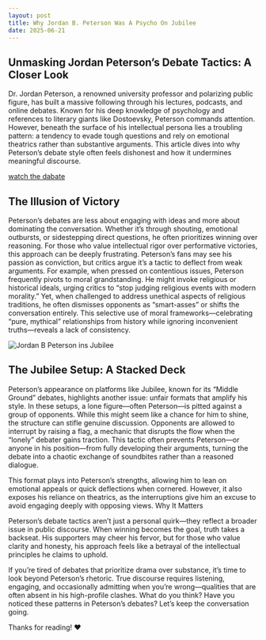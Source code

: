 ```yaml
---
layout: post
title: Why Jordan B. Peterson Was A Psycho On Jubilee
date: 2025-06-21
---
```

<h2> Unmasking Jordan Peterson’s Debate Tactics: A Closer Look </h2>

Dr. Jordan Peterson, a renowned university professor and polarizing public figure, has built a massive following through his lectures, podcasts, and online debates. Known for his deep knowledge of psychology and references to literary giants like Dostoevsky, Peterson commands attention. However, beneath the surface of his intellectual persona lies a troubling pattern: a tendency to evade tough questions and rely on emotional theatrics rather than substantive arguments. This article dives into why Peterson’s debate style often feels dishonest and how it undermines meaningful discourse.

<a href="https://www.youtube.com/watch?v=Pwk5MPE_6zE"> watch the dabate </a>

<h2> The Illusion of Victory </h2>

Peterson’s debates are less about engaging with ideas and more about dominating the conversation. Whether it’s through shouting, emotional outbursts, or sidestepping direct questions, he often prioritizes winning over reasoning. For those who value intellectual rigor over performative victories, this approach can be deeply frustrating. Peterson’s fans may see his passion as conviction, but critics argue it’s a tactic to deflect from weak arguments.
For example, when pressed on contentious issues, Peterson frequently pivots to moral grandstanding. He might invoke religious or historical ideals, urging critics to “stop judging religious events with modern morality.” Yet, when challenged to address unethical aspects of religious traditions, he often dismisses opponents as “smart-asses” or shifts the conversation entirely. This selective use of moral frameworks—celebrating “pure, mythical” relationships from history while ignoring inconvenient truths—reveals a lack of consistency.

<div class="PostImages">
  <img src="{{ '/assets/images/jbp-on-jubilee.png' | relative_url }}" alt="Jordan B Peterson ins Jubilee" />
</div>

<h2> The Jubilee Setup: A Stacked Deck </h2>

Peterson’s appearance on platforms like Jubilee, known for its “Middle Ground” debates, highlights another issue: unfair formats that amplify his style. In these setups, a lone figure—often Peterson—is pitted against a group of opponents. While this might seem like a chance for him to shine, the structure can stifle genuine discussion. Opponents are allowed to interrupt by raising a flag, a mechanic that disrupts the flow when the “lonely” debater gains traction. This tactic often prevents Peterson—or anyone in his position—from fully developing their arguments, turning the debate into a chaotic exchange of soundbites rather than a reasoned dialogue.

This format plays into Peterson’s strengths, allowing him to lean on emotional appeals or quick deflections when cornered. However, it also exposes his reliance on theatrics, as the interruptions give him an excuse to avoid engaging deeply with opposing views.
Why It Matters

Peterson’s debate tactics aren’t just a personal quirk—they reflect a broader issue in public discourse. When winning becomes the goal, truth takes a backseat. His supporters may cheer his fervor, but for those who value clarity and honesty, his approach feels like a betrayal of the intellectual principles he claims to uphold.

If you’re tired of debates that prioritize drama over substance, it’s time to look beyond Peterson’s rhetoric. True discourse requires listening, engaging, and occasionally admitting when you’re wrong—qualities that are often absent in his high-profile clashes.
What do you think? Have you noticed these patterns in Peterson’s debates? Let’s keep the conversation going.

Thanks for reading! ❤️
